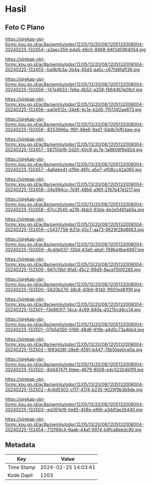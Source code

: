 # Hasil

## Foto C Plano

https://sirekap-obj-formc.kpu.go.id/ac8a/pemilu/pdpr/12/05/13/20/08/1205132008004-20240225-132454--a3aec359-b4a5-48c0-8868-84f3d5964054.jpg

https://sirekap-obj-formc.kpu.go.id/ac8a/pemilu/pdpr/12/05/13/20/08/1205132008004-20240225-132455--ba9b1b3a-3b4a-45d3-aa5c-c67fd6faff36.jpg

https://sirekap-obj-formc.kpu.go.id/ac8a/pemilu/pdpr/12/05/13/20/08/1205132008004-20240225-132456--147e4833-7e6a-4b52-a258-f864d67e09cf.jpg

https://sirekap-obj-formc.kpu.go.id/ac8a/pemilu/pdpr/12/05/13/20/08/1205132008004-20240225-132456--ea0e512c-34e6-4c1e-b2d5-7f51392ae673.jpg

https://sirekap-obj-formc.kpu.go.id/ac8a/pemilu/pdpr/12/05/13/20/08/1205132008004-20240225-132456--8253966a-1f6f-48e6-9ad7-6ddb7effcbee.jpg

https://sirekap-obj-formc.kpu.go.id/ac8a/pemilu/pdpr/12/05/13/20/08/1205132008004-20240225-132457--58755bf8-2d20-40c9-ac7e-1a8808f6e92d.jpg

https://sirekap-obj-formc.kpu.go.id/ac8a/pemilu/pdpr/12/05/13/20/08/1205132008004-20240225-132457--4a6ebe41-d19d-46fc-a5e7-ef08cc42a065.jpg

https://sirekap-obj-formc.kpu.go.id/ac8a/pemilu/pdpr/12/05/13/20/08/1205132008004-20240225-132458--24e994cc-7b9f-48b6-a90f-2167b47e1217.jpg

https://sirekap-obj-formc.kpu.go.id/ac8a/pemilu/pdpr/12/05/13/20/08/1205132008004-20240225-132458--67cc3545-a218-4bb3-93da-4e2e5491ab5a.jpg

https://sirekap-obj-formc.kpu.go.id/ac8a/pemilu/pdpr/12/05/13/20/08/1205132008004-20240225-132459--c5437758-621d-45c7-aa73-9629f28d8663.jpg

https://sirekap-obj-formc.kpu.go.id/ac8a/pemilu/pdpr/12/05/13/20/08/1205132008004-20240225-132459--4cdde037-130d-43a0-aba1-768bd4be4997.jpg

https://sirekap-obj-formc.kpu.go.id/ac8a/pemilu/pdpr/12/05/13/20/08/1205132008004-20240225-132500--987c15bf-6fa5-45c2-89d9-8ace11000285.jpg

https://sirekap-obj-formc.kpu.go.id/ac8a/pemilu/pdpr/12/05/13/20/08/1205132008004-20240225-132500--5620b276-38c8-40b9-81d0-1f601ed81f9f.jpg

https://sirekap-obj-formc.kpu.go.id/ac8a/pemilu/pdpr/12/05/13/20/08/1205132008004-20240225-132501--f3e863f7-14ca-4c69-840e-d3215cd4cc14.jpg

https://sirekap-obj-formc.kpu.go.id/ac8a/pemilu/pdpr/12/05/13/20/08/1205132008004-20240225-132501--07b5d350-5166-48d6-919b-a4d0c73a4bbd.jpg

https://sirekap-obj-formc.kpu.go.id/ac8a/pemilu/pdpr/12/05/13/20/08/1205132008004-20240225-132502--1693d38f-28e8-4591-b447-78b10ee0ce0a.jpg

https://sirekap-obj-formc.kpu.go.id/ac8a/pemilu/pdpr/12/05/13/20/08/1205132008004-20240225-132502--8d44747f-9dee-4679-8508-e4c02204b1f9.jpg

https://sirekap-obj-formc.kpu.go.id/ac8a/pemilu/pdpr/12/05/13/20/08/1205132008004-20240225-132502--4c6d5302-c117-4174-b235-9029f9b3b9de.jpg

https://sirekap-obj-formc.kpu.go.id/ac8a/pemilu/pdpr/12/05/13/20/08/1205132008004-20240225-132503--ed261e19-0e85-458e-a166-a3dd1ae26440.jpg

https://sirekap-obj-formc.kpu.go.id/ac8a/pemilu/pdpr/12/05/13/20/08/1205132008004-20240225-132454--712f68c4-6aab-44af-9974-b9fca8ebdc90.jpg


## Metadata

| Key        | Value               |
| ---------- | ------------------- |
| Time Stamp | 2024-02-25 14:03:41 |
| Kode Dapil | 1203                |



